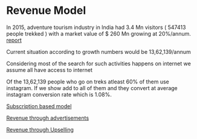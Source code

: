 # Revenue Model

In 2015, adventure tourism industry in India had 3.4 Mn visitors ( 547413 people trekked ) with a market value of $ 260 Mn growing at 20%/annum. [report](http://tourism.gov.in/sites/default/files/Other/Adventure_Tourism_Final_Report_revise_on_26-10-2016_%282%29.PDF)

Current situation according to growth numbers would be 13,62,139/annum

Considering most of the search for such activities happens on internet we assume all have  access to internet

Of the 13,62,139 people who go on treks atleast 60% of them use instagram. If we show add to all of them and they convert at average instagram conversion rate which is 1.08%. 

[Subscription based model](Revenue%20Model%20ac0a693bdf1f40cdb55407843e13d0fa/Subscription%20based%20model%206627b671732c46df98b9f33c290a7a58.csv)

[Revenue through advertisements](Revenue%20Model%20ac0a693bdf1f40cdb55407843e13d0fa/Revenue%20through%20advertisements%20b266cc3eaca645f288c4ed0dc85a1879.csv)

[Revenue through Upselling](Revenue%20Model%20ac0a693bdf1f40cdb55407843e13d0fa/Revenue%20through%20Upselling%2085f8e9d09b7445b88778c01bbc04b226.csv)